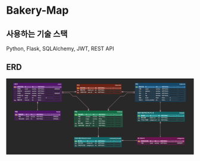 # Bakery-Map

## 사용하는 기술 스택
Python, Flask, SQLAlchemy, JWT, REST API

## ERD
![Bakery-Map](<Bakery-Map.png>)
